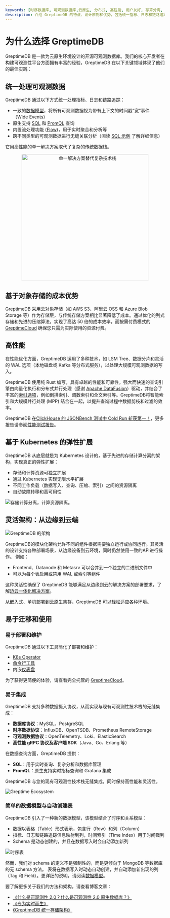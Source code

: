 ```yaml
---
keywords: [时序数据库, 可观测数据库,云原生, 分布式, 高性能, 用户友好, 存算分离, PromQL, SQL, Python,Rust 数据库]
description: 介绍 GreptimeDB 的特点、设计原则和优势，包括统一指标、日志和链路追踪，云原生架构，高性能和用户友好等。
---
```


# 为什么选择 GreptimeDB

GreptimeDB 是一款为云原生环境设计的开源可观测数据库。我们的核心开发者在构建可观测性平台方面拥有丰富的经验，GreptimeDB 在以下关键领域体现了他们的最佳实践：

## 统一处理可观测数据

GreptimeDB 通过以下方式统一处理指标、日志和链路追踪：
- 一致的[数据模型](./data-model.md)，将所有可观测数据视为带有上下文的时间戳“宽”事件（Wide Events）
- 原生支持 [SQL](/user-guide/query-data/sql.md) 和 [PromQL](/user-guide/query-data/promql.md) 查询
- 内置流处理功能 ([Flow](/user-guide/flow-computation/overview.md))，用于实时聚合和分析等
- 跨不同类型的可观测数据进行无缝关联分析（阅读 [SQL 示例](/getting-started/quick-start.md#指标和日志的关联查询) 了解详细信息）

它用高性能的单一解决方案取代了复杂的传统数据栈。

<p align="center"><img src="/unify-processing.png" alt="单一解决方案替代复杂技术栈" width="400"/></p>

## 基于对象存储的成本优势

GreptimeDB 采用云对象存储（如 AWS S3、阿里云 OSS 和 Azure Blob Storage 等）作为存储层，与传统存储方案相比显著降低了成本。通过优化的列式存储和先进的压缩算法，实现了高达 50 倍的成本效率，而按需付费模式的 [GreptimeCloud](https://greptime.com/product/cloud) 确保您只需为实际使用的资源付费。

## 高性能

在性能优化方面，GreptimeDB 运用了多种技术，如 LSM Tree、数据分片和灵活的 WAL 选项（本地磁盘或 Kafka 等分布式服务），以处理大规模可观测数据的写入。

GreptimeDB 使用纯 Rust 编写，具有卓越的性能和可靠性。强大而快速的查询引擎由向量化执行和分布式并行处理（感谢 [Apache DataFusion](https://datafusion.apache.org/)）驱动，并结合了丰富的[索引选项](/user-guide/manage-data/data-index.md)，例如倒排索引、调数索引和全文索引等。GreptimeDB将智能索引和大规模并行处理 (MPP) 结合在一起，以提升查询过程中数据剪枝和过滤的效率。

GreptimeDB 在[ClickHouse 的 JSONBench 测试中 Cold Run 斩获第一！](https://greptime.cn/blogs/2025-03-18-json-benchmark-greptimedb)，更多报告请参阅[性能测试报告](https://greptime.cn/blogs/2024-09-09-report-summary)。

## 基于 Kubernetes 的弹性扩展

GreptimeDB 从底层就是为 Kubernetes 设计的，基于先进的存储计算分离的架构，实现真正的弹性扩展：

- 存储和计算资源可独立扩展
- 通过 Kubernetes 实现无限水平扩展
- 不同工作负载（数据写入、查询、压缩、索引）之间的资源隔离
- 自动故障转移和高可用性

![存储计算分离，计算资源隔离](/storage-compute-disaggregation-compute-compute-separation.png)。

## 灵活架构：从边缘到云端

![GreptimeDB 的架构](/architecture-2.png)

GreptimeDB的模块化架构允许不同的组件根据需要独立运行或协同运行。其灵活的设计支持各种部署场景，从边缘设备到云环境，同时仍然使用一致的API进行操作。 例如：
- Frontend、Datanode 和 Metasrv 可以合并到一个独立的二进制文件中
- 可以为每个表启用或禁用 WAL 或索引等组件

这种灵活性确保了 GreptimeDB 能够满足从边缘到云的解决方案的部署要求，了解[边云一体化解决方案](https://greptime.cn/carcloud)。

从嵌入式、单机部署到云原生集群，GreptimeDB 可以轻松适应各种环境。

## 易于迁移和使用

### 易于部署和维护

GreptimeDB 通过以下工具简化了部署和维护：
- [K8s Operator](https://github.com/GreptimeTeam/greptimedb-operator)
- [命令行工具](https://github.com/GreptimeTeam/gtctl)
- 内嵌[仪表盘](https://github.com/GreptimeTeam/dashboard)

为了获得更简便的体验，请查看完全托管的 [GreptimeCloud](https://greptime.cn/product/cloud)。

### 易于集成

GreptimeDB 支持多种数据摄入协议，从而实现与现有可观测性技术栈的无缝集成：
- **数据库协议**：MySQL、PostgreSQL
- **时序数据协议**：InfluxDB、OpenTSDB、Prometheus RemoteStorage
- **可观测数据协议**：OpenTelemetry、Loki、ElasticSearch
- **高性能 gRPC 协议及客户端 SDK**（Java、Go、Erlang 等）

在数据查询方面，GreptimeDB 提供：
- **SQL**：用于实时查询、复杂分析和数据库管理
- **PromQL**：原生支持实时指标查询和 Grafana 集成

GreptimeDB 与您的现有可观测性技术栈无缝集成，同时保持高性能和灵活性。

![Greptime Ecosystem](/greptime-ecosystem.png)

### 简单的数据模型与自动创建表

GreptimeDB 引入了一种新的数据模型，该模型结合了时序和关系模型：
- 数据以表格（Table）形式表示，包含行（Row）和列（Column）
- 指标、日志和链路追踪信息映射到列，时间索引（Time Index）用于时间戳列
- Schema 是动态创建的，并且在数据写入时会自动添加新列

![时序表](/time-series-table.png)

然而，我们对 schema 的定义不是强制性的，而是更倾向于 MongoDB 等数据库的无 schema 方法。
表将在数据写入时动态自动创建，并自动添加新出现的列（Tag 和 Field）。更详细的说明，请阅读[数据模型](./data-model.md)。

要了解更多关于我们的方法和架构，请查看博客文章：
* [《什么是可观测性 2.0？什么是可观测性 2.0 原生数据库？》](https://greptime.cn/blogs/2025-04-24-observability2.0-greptimedb.html)
* [《专为实时而生》](https://greptime.cn/blogs/2022-11-16-github)
* [《GreptimeDB 统一存储架构》](https://greptime.cn/blogs/2024-12-24-observability)